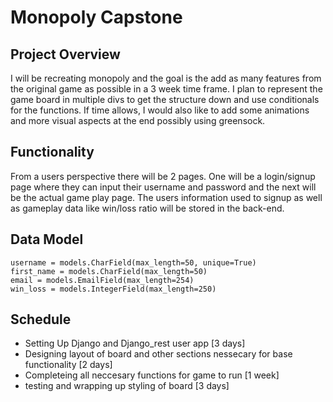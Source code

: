
# Monopoly Capstone

## Project Overview

I will be recreating monopoly and the goal is the add as many features from the original game as possible in a 3 week time frame. I plan to represent the game board in multiple divs to get the structure down and use conditionals for the functions.
If time allows, I would also like to add some animations and more visual aspects at the end possibly using greensock.


## Functionality

From a users perspective there will be 2 pages. One will be a login/signup page where they can input their username and password and the next will be the actual game play page.
The users information used to signup as well as gameplay data like win/loss ratio will be stored in the back-end.
## Data Model

    username = models.CharField(max_length=50, unique=True)
    first_name = models.CharField(max_length=50)
    email = models.EmailField(max_length=254)
    win_loss = models.IntegerField(max_length=250)

## Schedule

* Setting Up Django and Django_rest user app [3 days]
* Designing layout of board and other sections nessecary for base functionality [2 days]
* Completeing all neccesary functions for game to run [1 week]
* testing and wrapping up styling of board [3 days]



